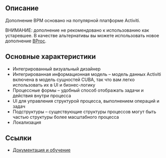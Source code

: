 ## Описание
Дополнение BPM основано на популярной платформе Activiti.

ВНИМАНИЕ: дополнение не рекомендовано к использованию как устаревшее. В качестве альтернативы вы можете использовать новое дополнение [BProc](https://www.cuba-platform.ru/marketplace/bproc/).

## Основные характеристики

* Интегрированный визуальный дизайнер
* Интегрированная информационная модель – модель данных Activiti включена в модель сущностей CUBA, так что вам легко использовать их в UI и бизнес-логику
* Процессные формы – удобный способ отображать задачи и действия внутри процесса
* UI для управления структурой процесса, выполнением операций и задач
* Подструктуры – существующие структуры процессов могут быть частью структуры более масштабного процесса
* Локализация

## Ссылки
- [Документация и обучение](https://doc.cuba-platform.com/bpm-latest-ru/)